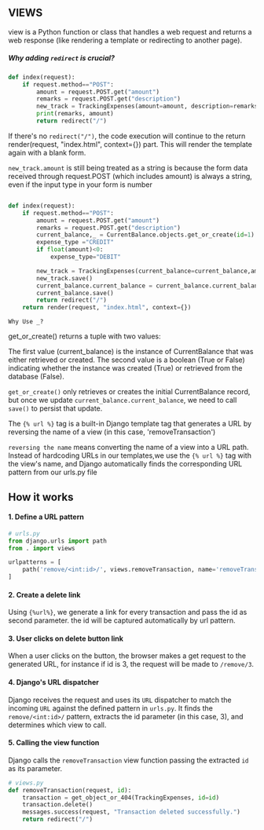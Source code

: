 ## VIEWS

view is a Python function or class that handles a web request and returns a web response (like rendering a template or redirecting to another page).

##### Why adding `redirect` is crucial?

```py
def index(request):
    if request.method=="POST":
        amount = request.POST.get("amount")
        remarks = request.POST.get("description")
        new_track = TrackingExpenses(amount=amount, description=remarks)
        print(remarks, amount)
        return redirect("/")
```

If there's no `redirect("/")`, the code execution will continue to the return render(request, "index.html", context={}) part. This will render the template again with a blank form.

`new_track.amount` is still being treated as a string is because the form data received through request.POST (which includes amount) is always a string, even if the input type in your form is number

```py

def index(request):
    if request.method=="POST":
        amount = request.POST.get("amount")
        remarks = request.POST.get("description")
        current_balance,_ = CurrentBalance.objects.get_or_create(id=1)
        expense_type ="CREDIT"
        if float(amount)<0:
            expense_type="DEBIT"

        new_track = TrackingExpenses(current_balance=current_balance,amount=amount, description=remarks, expense_type = expense_type)
        new_track.save()
        current_balance.current_balance = current_balance.current_balance + float(new_track.amount)
        current_balance.save()
        return redirect("/")
    return render(request, "index.html", context={})
```

`Why Use _?`

get_or_create() returns a tuple with two values:

The first value (current_balance) is the instance of CurrentBalance that was either retrieved or created.
The second value is a boolean (True or False) indicating whether the instance was created (True) or retrieved from the database (False).

`get_or_create()` only retrieves or creates the initial CurrentBalance record, but once we update `current_balance.current_balance`, we need to call `save()` to persist that update.

The `{% url %}` tag is a built-in Django template tag that generates a URL by reversing the name of a view (in this case, 'removeTransaction')

`reversing the name` means converting the name of a view into a URL path. Instead of hardcoding URLs in our templates,we use the `{% url %}` tag with the view's name, and Django automatically finds the corresponding URL pattern from our urls.py file

## How it works

#### 1. Define a URL pattern

```py
# urls.py
from django.urls import path
from . import views

urlpatterns = [
    path('remove/<int:id>/', views.removeTransaction, name='removeTransaction'),
]

```

#### 2. Create a delete link

Using `{%url%}`, we generate a link for every transaction and pass the id as second parameter.
the id will be captured automatically by url pattern.

#### 3. User clicks on delete button link

When a user clicks on the button, the browser makes a get request to the generated URL, for instance if id is 3, the request will be made to `/remove/3`.

#### 4. Django's URL dispatcher

Django receives the request and uses its `URL` dispatcher to match the incoming `URL` against the defined pattern in `urls.py`.
It finds the `remove/<int:id>/` pattern, extracts the id parameter (in this case, 3), and determines which view to call.

#### 5. Calling the view function

Django calls the `removeTransaction` view function passing the extracted `id` as its parameter.

```py
# views.py
def removeTransaction(request, id):
    transaction = get_object_or_404(TrackingExpenses, id=id)
    transaction.delete()
    messages.success(request, "Transaction deleted successfully.")
    return redirect("/")
```
